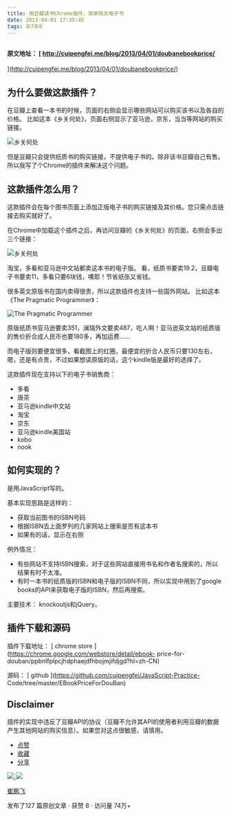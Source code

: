 ```yaml
---
title: 用豆瓣读书Chrome插件，简单购买电子书
date: 2013-04-01 17:35:45
tags: 杂7杂8
---
```

##

####  原文地址： [ http://cuipengfei.me/blog/2013/04/01/doubanebookprice/
](http://cuipengfei.me/blog/2013/04/01/doubanebookprice/)

##  为什么要做这款插件？

在豆瓣上查看一本书的时候，页面的右侧会显示哪些网站可以购买该书以及各自的价格。 比如这本《乡关何处》，页面右侧显示了亚马逊，京东，当当等网站的购买链接。

![乡关何处](http://farm9.staticflickr.com/8264/8609485540_026e013035_b.jpg)

但是豆瓣只会提供纸质书的购买链接，不提供电子书的。除非该书豆瓣自己有售。 所以我写了个Chrome的插件来解决这个问题。

##  这款插件怎么用？

这款插件会在每个图书页面上添加正版电子书的购买链接及其价格。您只需点击链接去购买就好了。

在Chrome中加载这个插件之后，再访问豆瓣的《乡关何处》的页面，右侧会多出三个链接：

![乡关何处](http://farm9.staticflickr.com/8532/8609505800_fbd41bdc60_b.jpg)

淘宝，多看和亚马逊中文站都卖这本书的电子版。 看，纸质书要卖19.2，豆瓣电子书要卖11，多看只要6块钱，噢耶！节省纸张又省钱。

很多英文原版书在国内卖得很贵，所以这款插件也支持一些国外网站。 比如这本《The Pragmatic Programmer》：

![The Pragmatic
Programmer](http://farm9.staticflickr.com/8247/8608418739_e4fe0b1ebb_b.jpg)

原版纸质书亚马逊要卖351，澜瑞外文要卖487，吃人啊！亚马逊英文站的纸质版的售价折合成人民币也要180多，再加运费……

而电子版则要便宜很多，看截图上的红圈，最便宜的折合人民币只要130左右，嗯，还是有点贵，不过如果想读原版的话，这个kindle版是最好的选择了。

这款插件现在支持以下的电子书销售商：

  * 多看 
  * 唐茶 
  * 亚马逊kindle中文站 
  * 淘宝 
  * 京东 
  * 亚马逊kindle美国站 
  * kobo 
  * nook 

##  如何实现的？

是用JavaScript写的。

基本实现思路是这样的：

  * 获取当前图书的ISBN号码 
  * 根据ISBN去上面罗列的几家网站上搜索是否有这本书 
  * 如果有的话，显示在右侧 

例外情况：

  * 有些网站不支持ISBN搜索，对于这些网站直接用书名和作者名搜索的，所以结果有时不太准。 
  * 有时一本书的纸质版的ISBN和电子版的ISBN不同，所以实现中用到了google books的API来获取电子版的ISBN，然后再搜索。 

主要技术： knockoutjs和jQuery。

##  插件下载和源码

插件下载地址： [ chrome store ](https://chrome.google.com/webstore/detail/ebook-
price-for-douban/ppbnlfplpcjhdphaejdfhbojmjifdjgd?hl=zh-CN)

源码： [ github ](https://github.com/cuipengfei/JavaScript-Practice-
Code/tree/master/EBookPriceForDouBan)

##  Disclaimer

插件的实现中违反了豆瓣API的协议（豆瓣不允许其API的使用者利用豆瓣的数据产生其他网站的购买信息）。如果您对这点很敏感，请慎用。

  * [ 点赞  ](javascript:;)
  * [ 收藏  ](javascript:;)
  * [ 分享 ](javascript:;)

[ ![](https://profile.csdnimg.cn/5/2/5/3_cuipengfei1)
![](https://g.csdnimg.cn/static/user-reg-year/1x/11.png)
](https://blog.csdn.net/cuipengfei1)

[ 崔鹏飞 ](https://blog.csdn.net/cuipengfei1)

发布了127 篇原创文章  ·  获赞 8  ·  访问量 74万+

